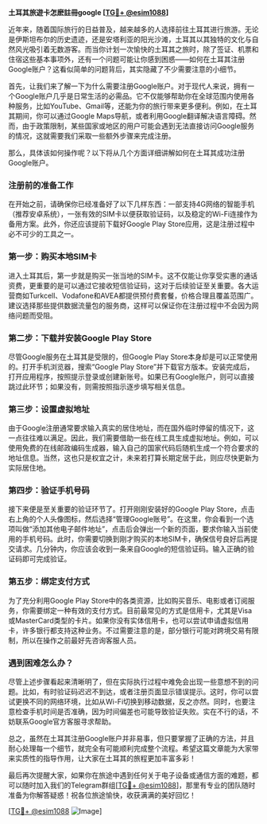 **土耳其旅遊卡怎麽註冊google [[TG💪+ @esim1088](https://t.me/s/esim1088)]**

近年来，随着国际旅行的日益普及，越来越多的人选择前往土耳其进行旅游。无论是伊斯坦布尔的历史遗迹，还是安塔利亚的阳光沙滩，土耳其以其独特的文化与自然风光吸引着无数游客。而当你计划一次愉快的土耳其之旅时，除了签证、机票和住宿这些基本事项外，还有一个问题可能让你感到困惑——如何在土耳其注册Google账户？这看似简单的问题背后，其实隐藏了不少需要注意的小细节。

首先，让我们来了解一下为什么需要注册Google账户。对于现代人来说，拥有一个Google账户几乎是日常生活的必需品。它不仅能够帮助你在全球范围内使用各种服务，比如YouTube、Gmail等，还能为你的旅行带来更多便利。例如，在土耳其期间，你可以通过Google Maps导航，或者利用Google翻译解决语言障碍。然而，由于政策限制，某些国家或地区的用户可能会遇到无法直接访问Google服务的情况，这就需要我们采取一些额外步骤来完成注册。

那么，具体该如何操作呢？以下将从几个方面详细讲解如何在土耳其成功注册Google账户。

### 注册前的准备工作

在开始之前，请确保你已经准备好了以下几样东西：一部支持4G网络的智能手机（推荐安卓系统），一张有效的SIM卡以便获取验证码，以及稳定的Wi-Fi连接作为备用方案。此外，你还应该提前下载好Google Play Store应用，这是注册过程中必不可少的工具之一。

### 第一步：购买本地SIM卡

进入土耳其后，第一步就是购买一张当地的SIM卡。这不仅能让你享受实惠的通话资费，更重要的是可以通过它接收短信验证码，这对于后续验证至关重要。各大运营商如Turkcell、Vodafone和AVEA都提供预付费套餐，价格合理且覆盖范围广。建议选择那些提供数据流量包的服务商，这样可以保证你在注册过程中不会因为网络问题而受阻。

### 第二步：下载并安装Google Play Store

尽管Google服务在土耳其是受限的，但Google Play Store本身却是可以正常使用的。打开手机浏览器，搜索“Google Play Store”并下载官方版本。安装完成后，打开应用程序，按照提示登录或创建新账号。如果已有Google账户，则可以直接跳过此环节；如果没有，则需按照指示逐步填写相关信息。

### 第三步：设置虚拟地址

由于Google注册通常要求输入真实的居住地址，而在国外临时停留的情况下，这一点往往难以满足。因此，我们需要借助一些在线工具生成虚拟地址。例如，可以使用免费的在线邮政编码生成器，输入自己的国家代码后随机生成一个符合要求的地址信息。当然，这也只是权宜之计，未来若打算长期定居于此，则应尽快更新为实际居住地。

### 第四步：验证手机号码

接下来便是至关重要的验证环节了。打开刚刚安装好的Google Play Store，点击右上角的个人头像图标，然后选择“管理Google账号”。在这里，你会看到一个选项叫做“添加其他电子邮件地址”，点击后会弹出一个新的页面，要求你输入当前使用的手机号码。此时，你需要切换到刚才购买的本地SIM卡，确保信号良好后再提交请求。几分钟内，你应该会收到一条来自Google的短信验证码。输入正确的验证码即可完成验证。

### 第五步：绑定支付方式

为了充分利用Google Play Store中的各类资源，比如购买音乐、电影或者订阅服务，你需要绑定一种有效的支付方式。目前最常见的方式是信用卡，尤其是Visa或MasterCard类型的卡片。如果你没有实体信用卡，也可以尝试申请虚拟信用卡，许多银行都支持这种业务。不过需要注意的是，部分银行可能对跨境交易有限制，所以在操作之前最好先咨询客服人员。

### 遇到困难怎么办？

尽管上述步骤看起来清晰明了，但在实际执行过程中难免会出现一些意想不到的问题。比如，有时验证码迟迟不到达，或者注册页面显示错误提示。这时，你可以尝试更换不同的网络环境，比如从Wi-Fi切换到移动数据，反之亦然。同时，也要注意检查手机时间是否准确，因为时间偏差也可能导致验证失败。实在不行的话，不妨联系Google官方客服寻求帮助。

总之，虽然在土耳其注册Google账户并非易事，但只要掌握了正确的方法，并且耐心处理每一个细节，就完全有可能顺利完成整个流程。希望这篇文章能为大家带来实质性的指导作用，让大家在土耳其的旅程更加丰富多彩！

最后再次提醒大家，如果你在旅途中遇到任何关于电子设备或通信方面的难题，都可以随时加入我们的Telegram群组[[TG💪+ @esim1088](https://t.me/s/esim1088)]，那里有专业的团队随时准备为你解答疑惑！祝各位旅途愉快，收获满满的美好回忆！

[[TG💪+ @esim1088](https://t.me/s/esim1088) ![Image](https://i.postimg.cc/4NQfJmqS/Snipaste-2025-05-13-00-14-12.png)]